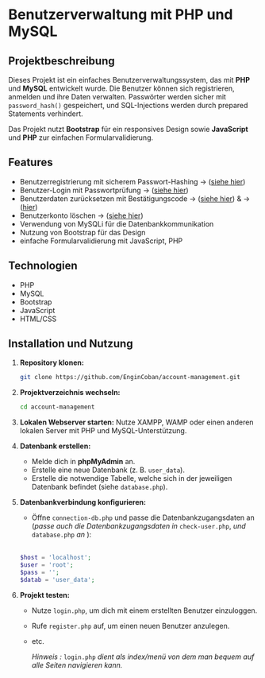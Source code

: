 # Benutzerverwaltung mit PHP und MySQL

## Projektbeschreibung

Dieses Projekt ist ein einfaches Benutzerverwaltungssystem, das mit **PHP** und **MySQL** entwickelt wurde. Die Benutzer können sich registrieren, anmelden und ihre Daten verwalten. Passwörter werden sicher mit `password_hash()` gespeichert, und SQL-Injections werden durch prepared Statements verhindert.

Das Projekt nutzt **Bootstrap** für ein responsives Design sowie **JavaScript** und **PHP** zur einfachen Formularvalidierung.

## Features

- Benutzerregistrierung mit sicherem Passwort-Hashing → ([siehe hier](database.php#L18))
- Benutzer-Login mit Passwortprüfung → ([siehe hier](check-user.php#L18)) 
- Benutzerdaten zurücksetzen mit Bestätigungscode → ([siehe hier](database.php#L95)) & → ([hier](database.phpL#127)) 
- Benutzerkonto löschen → ([siehe hier](database.php#L95))
- Verwendung von MySQLi für die Datenbankkommunikation
- Nutzung von Bootstrap für das Design
- einfache Formularvalidierung mit JavaScript, PHP

## Technologien

- PHP
- MySQL
- Bootstrap
- JavaScript
- HTML/CSS


## Installation und Nutzung

1. **Repository klonen:**
   ```bash
   git clone https://github.com/EnginCoban/account-management.git
   ```

2. **Projektverzeichnis wechseln:**
   ```bash
   cd account-management
   ```

3. **Lokalen Webserver starten:**
   Nutze XAMPP, WAMP oder einen anderen lokalen Server mit PHP und MySQL-Unterstützung.

4. **Datenbank erstellen:**
   - Melde dich in **phpMyAdmin** an.
   - Erstelle eine neue Datenbank (z. B. `user_data`).
   - Erstelle die notwendige Tabelle, welche sich in der jeweiligen Datenbank befindet (siehe `database.php`).

5. **Datenbankverbindung konfigurieren:**
   - Öffne `connection-db.php` und passe die Datenbankzugangsdaten an (*passe auch die Datenbankzugangsdaten in* `check-user.php`, *und* `database.php` *an* ):
  <br><br>
   ```php
   $host = 'localhost';
   $user = 'root';
   $pass = '';
   $datab = 'user_data';
   ```

7. **Projekt testen:**
    - Nutze `login.php`, um dich mit einem erstellten Benutzer einzuloggen.
    - Rufe `register.php` auf, um einen neuen Benutzer anzulegen.
    - etc. <br>

      *Hinweis :* `login.php` *dient als index/menü von dem man bequem auf alle Seiten navigieren kann.*



